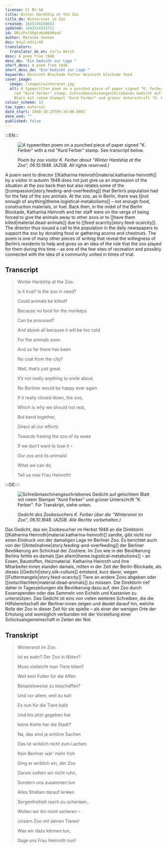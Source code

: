 ```yaml
---
license: CC BY-SA
title: Winter Hardship at the Zoo
title_de: Wintersnot im Zoo
created: 1635149269643
updated: 1643314343711
id: QNjsPsf49gtoKwbK4WauU
author: Mareike Vennen
doi: 64y2-m311/49
translators:
  translator_de_en: Carla Welch
desc: A poem from 1948
desc_de: "Ein Gedicht zur Lage "
short_desc: A poem from 1948
short_desc_de: "Ein Gedicht zur Lage "
keywords: Heinroth Blockade Futter Heinroth blockade feed
cover_image:
  image: /images/wintersnot.jpg
  alt: A typewritten poem on a punched piece of paper signed "K. Ferber" with a
    red "Kurd Ferber" stamp. Schreibmaschinengeschriebenes Gedicht auf gelochtem
    Blatt mit rotem Stempel "Kurd Ferber" und grüner Unterschrift "K. Ferber".
colour_scheme: 13
tao_type: material
date_start: 1948-10-25T09:34:00.000Z
date_end: ""
published: false
---
```


:::EN:::
 
 
<figure>
 
![A typewritten poem on a punched piece of paper signed "K. Ferber" with a red "Kurd Ferber" stamp. See transcript below.](/images/mv/Wintersnot.jpg)
 
<figcaption>
 
_Poem by zoo visitor K. Ferber about “Winter Hardship at the Zoo”, 06.10.1948. (AZGB. All rights reserved.)_
 
</figcaption>
 
</figure>
 
A poem sent to director [[Katharina Heinroth|material.katharina-heinroth]] by a visitor in autumn 1948 does not just give us an impression of the situation at the zoo back then but also relates some of the [[compassion|story.feeding-and-overfeeding]] that Berlin’s population had for the fate of the zoo animals. At the zoo, as in Berlin, there was [[not enough of anything|theme.logistical-metabolisms]] – not enough food, construction materials, or fuel. Back then, in the midst of the Berlin Blockade, Katharina Heinroth and her staff were on the verge of being forced to give the animals away to other zoos or to [[have them killed|material.dead-animals]] due to [[feed scarcity|story.feed-scarcity]]. The director thus issued a call to the population in the daily newspapers to support the zoo by donating food or gathering acorns and chestnuts. The poem is one of many other pieces of writing that reveal the willingness of Berlin’s residents to help and gives us an idea of the role that the zoo played for them during this time – as one of the few sites of recreation and possibly connected with the idea of a community united in times of trial.

## Transcript
 
>Winter Hardship at the Zoo.
>
>Is it true? Is the zoo in need?
>
>Could animals be killed?
>
>Because no food for the monkeys
>
>Can be procured?
>
>And above all because it will be too cold
>
>For the animals soon
>
>And so far there has been
>
>No coal from the city?
>
>Well, that’s just great.
>
>It’s not really anything to smile about.
>
>No Berliner would be happy ever again
>
>If it really closed down, the zoo,
>
>Which is why we should not rest,
>
>But band together,
>
>Direct all our efforts
>
>Towards freeing the zoo of its woes
>
>If we don’t want to lose it –
>
>Our zoo and its animals!
>
>What we can do,
>
>Tell us now Frau Heinroth!
>

:::DE::::

 
<figure>
 
![Schreibmaschinengeschriebenes Gedicht auf gelochtem Blatt mit rotem Stempel "Kurd Ferber" und grüner Unterschrift "K. Ferber". Für Transkript, siehe unten.](/images/mv/Wintersnot.jpg)
 
<figcaption>
 
_Gedicht des Zoobesuchers K. Ferber über die “Wintersnot im Zoo”, 06.10.1948. (AZGB. Alle Rechte vorbehalten.)_
 
</figcaption>
 
</figure>
 
Das Gedicht, das ein Zoobesucher im Herbst 1948 an die Direktorin [[Katharina Heinroth|material.katharina-heinroth]] sandte, gibt nicht nur einen Eindruck von der damaligen Lage im Berliner Zoo. Es berichtet auch von der [[Anteilnahme|story.feeding-and-overfeeding]] der Berliner Bevölkerung am Schicksal der Zootiere. Im Zoo wie in der Bevölkerung Berlins fehlte es damals [[an allem|theme.logistical-metabolisms]] – an Essen, Baustoffen, Heizmaterial. Katharina Heinroth und ihre Mitarbeiter:innen standen damals, mitten in der Zeit der Berlin-Blockade, als dieses [[Gedicht|story.silk-culture]] entstand, kurz davor, wegen [[Futtermangels|story.feed-scarcity]] Tiere an andere Zoos abgeben oder [[notschlachten|material.dead-animals]] zu müssen. Die Direktorin rief daher in Tageszeitungen die Bevölkerung dazu auf, den Zoo durch Essenspenden oder das Sammeln von Eicheln und Kastanien zu unterstützen. Das Gedicht ist eins von vielen weiteren Schreiben, die die Hilfsbereitschaft der Berliner:innen zeigen und deutet darauf hin, welche Rolle der Zoo in dieser Zeit für sie spielte – als einer der wenigen Orte der Erholung und womöglich verbunden mit der Vorstellung einer Schicksalsgemeinschaft in Zeiten der Not.

## Transkript
 
>Wintersnot im Zoo.
>
>Ist es wahr? Der Zoo in Nöten?
>
>Muss vielleicht man Tiere töten?
>
>Weil kein Futter für die Affen
>
>Beispielsweise zu beschaffen?
>
>Und vor allem, weil zu kalt
>
>Es nun für die Tiere bald
>
>Und bis jetzt gegeben hat
>
>keine Kohle her die Stadt?
>
>Na, das sind ja schöne Sachen
>
>Das ist wirklich nicht zum Lachen.
>
>Kein Berliner wär’ mehr froh
>
>Ging er wirklich ein, der Zoo
>
>Darum sollten wir nicht ruhn,
>
>Sondern uns zusammen tun
>
>Alles Streben darauf lenken
>
>Sorgenfreiheit rasch zu schenken..
>
>Wollen wir ihn nicht verlieren –
>
>Unsern Zoo mit seinen Tieren!
>
>Was wir dazu können tun,
>
>Sage uns Frau Heinroth nun!
>
